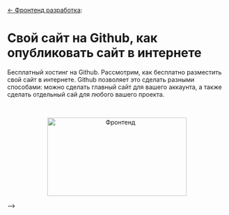 ﻿[← Фронтенд разработка](/README.md):  

# Свой сайт на Github, как опубликовать сайт в интернете

Бесплатный хостинг на Github. Рассмотрим, как бесплатно разместить свой сайт в интернете. Github позволяет это сделать разными способами: можно сделать главный сайт для вашего аккаунта, а также сделать отдельный сай для любого вашего проекта.


<br />
<p align="center">
   <a  href="https://youtu.be/cZ6Plxak42Y" target="_blank" title="бесплатный хостинг сайта на github" >
       <img src="https://img.youtube.com/vi/cZ6Plxak42Y/mqdefault.jpg" width="320" height="180" alt="Фронтенд">
   </a>
</p>
-->
<!---
https://youtu.be/
<p align="center">
учебное видео 📺 скоро:)
</p>

## Ресурсы:  

📎 []() 
-->

<!---
<br />
<p align="center">
   <a  href="https://youtu.be/..." target="_blank" title="Инструменты" >
       <img src="https://img.youtube.com/vi/.../mqdefault.jpg" width="320" height="180" alt="Фронтенд">
   </a>
</p>
-->
